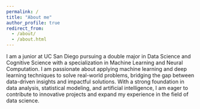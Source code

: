 ```yaml
---
permalink: /
title: "About me"
author_profile: true
redirect_from: 
  - /about/
  - /about.html
---
```


I am a junior at UC San Diego pursuing a double major in Data Science and Cognitive Science with a specialization in Machine Learning and Neural Computation. I am passionate about applying machine learning and deep learning techniques to solve real-world problems, bridging the gap between data-driven insights and impactful solutions. With a strong foundation in data analysis, statistical modeling, and artificial intelligence, I am eager to contribute to innovative projects and expand my experience in the field of data science.
